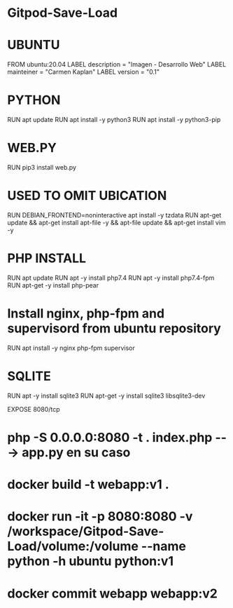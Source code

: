 # Gitpod-Save-Load
 
# UBUNTU
FROM ubuntu:20.04
LABEL description = "Imagen - Desarrollo Web"
LABEL mainteiner = "Carmen Kaplan"
LABEL version = "0.1"
 
# PYTHON
RUN apt update
RUN apt install -y python3
RUN apt install -y python3-pip
 
# WEB.PY
RUN pip3 install web.py
 
# USED TO OMIT UBICATION
RUN DEBIAN_FRONTEND=noninteractive apt install -y tzdata 
RUN apt-get update && apt-get install apt-file -y && apt-file update && apt-get install vim -y
 
# PHP INSTALL
RUN apt update 
RUN apt -y install php7.4 
RUN apt -y install php7.4-fpm 
RUN apt-get -y install php-pear
 
# Install nginx, php-fpm and supervisord from ubuntu repository
RUN apt install -y nginx php-fpm supervisor
 
# SQLITE
RUN apt -y install sqlite3 
RUN apt-get -y install sqlite3 libsqlite3-dev
 
EXPOSE 8080/tcp
 
# php -S 0.0.0.0:8080 -t . index.php ---> app.py en su caso
# docker build -t webapp:v1 .
# docker run -it -p 8080:8080 -v /workspace/Gitpod-Save-Load/volume:/volume --name python -h ubuntu python:v1 
# docker commit webapp webapp:v2

